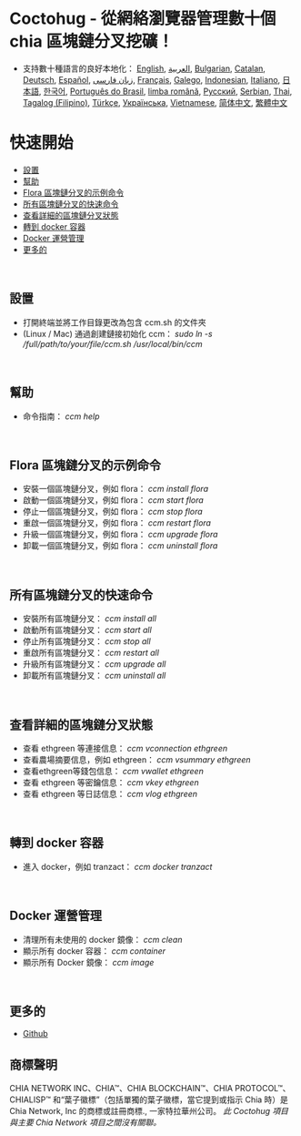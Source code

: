 # Coctohug - 從網絡瀏覽器管理數十個 chia 區塊鏈分叉挖礦！
- 支持數十種語言的良好本地化： [English](./ccm_en.md), [العربية](./ccm_ar.md), [Bulgarian](./ccm_bg.md), [Catalan](./ccm_ca.md), [Deutsch](./ccm_de.md), [Español](./ccm_es.md), [زبان فارسی](./ccm_fa.md), [Français](./ccm_fr.md), [Galego](./ccm_gl.md), [Indonesian](./ccm_id.md), [Italiano](./ccm_it.md), [日本語](./ccm_ja.md), [한국어](./ccm_ko.md), [Português do Brasil](./ccm_pt.md), [limba română](./ccm_ro.md), [Русский](./ccm_ru.md), [Serbian](./ccm_sr.md), [Thai](./ccm_th.md), [Tagalog (Filipino)](./ccm_tl.md), [Türkçe](./ccm_tr.md), [Українська](./ccm_uk.md), [Vietnamese](./ccm_vi.md), [简体中文](./ccm_zh-CN.md), [繁體中文](./ccm_zh-TW.md)


# 快速開始
  - [設置](#ccm-setup)
  - [幫助](#ccm-help)
  - [Flora 區塊鏈分叉的示例命令](#ccm-sample)
  - [所有區塊鏈分叉的快速命令](#ccm-all)
  - [查看詳細的區塊鏈分叉狀態](#ccm-view)
  - [轉到 docker 容器](#ccm-docker)
  - [Docker 運營管理](#ccm-docker-manage)
  - [更多的](#ccm-more)
  

<p id="ccm-setup">&nbsp;</p>

## 設置
- 打開終端並將工作目錄更改為包含 ccm.sh 的文件夾
- (Linux / Mac) 通過創建鏈接初始化 ccm： <i>sudo ln -s /full/path/to/your/file/ccm.sh /usr/local/bin/ccm</i>


<p id="ccm-help">&nbsp;</p>

## 幫助
- 命令指南： <i>ccm help</i>


<p id="ccm-sample">&nbsp;</p>

## Flora 區塊鏈分叉的示例命令
- 安裝一個區塊鏈分叉，例如 flora： <i>ccm install flora</i>
- 啟動一個區塊鏈分叉，例如 flora： <i>ccm start flora</i>
- 停止一個區塊鏈分叉，例如 flora： <i>ccm stop flora</i>
- 重啟一個區塊鏈分叉，例如 flora： <i>ccm restart flora</i>
- 升級一個區塊鏈分叉，例如 flora： <i>ccm upgrade flora</i>
- 卸載一個區塊鏈分叉，例如 flora： <i>ccm uninstall flora</i>


<p id="ccm-all">&nbsp;</p>

## 所有區塊鏈分叉的快速命令
- 安裝所有區塊鏈分叉： <i>ccm install all</i>
- 啟動所有區塊鏈分叉： <i>ccm start all</i>
- 停止所有區塊鏈分叉： <i>ccm stop all</i>
- 重啟所有區塊鏈分叉： <i>ccm restart all</i>
- 升級所有區塊鏈分叉： <i>ccm upgrade all</i>
- 卸載所有區塊鏈分叉： <i>ccm uninstall all</i>


<p id="ccm-view">&nbsp;</p>

## 查看詳細的區塊鏈分叉狀態
- 查看 ethgreen 等連接信息： <i>ccm vconnection ethgreen</i>
- 查看農場摘要信息，例如 ethgreen： <i>ccm vsummary ethgreen</i>
- 查看ethgreen等錢包信息： <i>ccm vwallet ethgreen</i>
- 查看 ethgreen 等密鑰信息： <i>ccm vkey ethgreen</i>
- 查看 ethgreen 等日誌信息： <i>ccm vlog ethgreen</i>


<p id="ccm-docker">&nbsp;</p>

## 轉到 docker 容器
- 進入 docker，例如 tranzact： <i>ccm docker tranzact</i>


<p id="ccm-docker-manage">&nbsp;</p>

## Docker 運營管理
- 清理所有未使用的 docker 鏡像： <i>ccm clean</i>
- 顯示所有 docker 容器： <i>ccm container</i>
- 顯示所有 Docker 鏡像： <i>ccm image</i>


<p id="ccm-more">&nbsp;</p>

## 更多的
- [Github](https://github.com/raingggg/coctohug-manager)

## 商標聲明
CHIA NETWORK INC、CHIA™、CHIA BLOCKCHAIN™、CHIA PROTOCOL™、CHIALISP™ 和“葉子徽標”（包括單獨的葉子徽標，當它提到或指示 Chia 時）是 Chia Network, Inc 的商標或註冊商標., 一家特拉華州公司。 *此 Coctohug 項目與主要 Chia Network 項目之間沒有關聯。*
 
 
 
 
